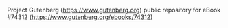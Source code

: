 Project Gutenberg (https://www.gutenberg.org) public repository for
eBook #74312 (https://www.gutenberg.org/ebooks/74312)

